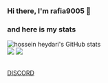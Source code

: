 ### Hi there, I'm rafia9005 👋

### and here is my stats
<p>
  <img src="https://github-readme-stats.vercel.app/api?username=rafia9005&show_icons=true&include_all_commits=true&theme=monokai" alt="hossein heydari's GitHub stats" /><br />
  <img src="https://github-readme-streak-stats.herokuapp.com/?user=rafia9005&theme=monokai"/>
  <img src="https://github-readme-stats.vercel.app/api/top-langs/?username=rafia9005&layout=compact&theme=monokai&langs_count=12"/></br>
</p>
<p>
  <br>
  <a href="https://discord.gg/zp9ma7QvQa">DISCORD</a>
  </br>
 </p



<!--
**rafia9005/rafia9005** is a ✨ _special_ ✨ repository because its `README.md` (this file) appears on your GitHub profile.
